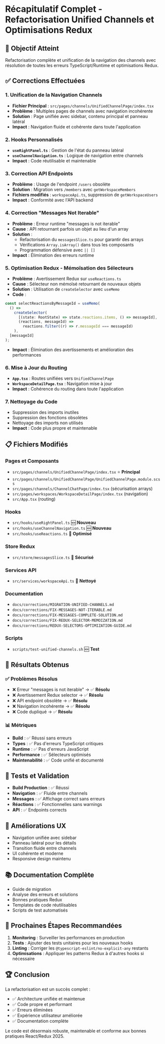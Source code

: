 # Récapitulatif Complet - Refactorisation Unified Channels et Optimisations Redux

## 🎯 Objectif Atteint

Refactorisation complète et unification de la navigation des channels avec résolution de toutes les erreurs TypeScript/Runtime et optimisations Redux.

## ✅ Corrections Effectuées

### 1. Unification de la Navigation Channels

- **Fichier Principal** : `src/pages/channels/UnifiedChannelPage/index.tsx`
- **Problème** : Multiples pages de channels avec navigation incohérente
- **Solution** : Page unifiée avec sidebar, contenu principal et panneau latéral
- **Impact** : Navigation fluide et cohérente dans toute l'application

### 2. Hooks Personnalisés

- **`useRightPanel.ts`** : Gestion de l'état du panneau latéral
- **`useChannelNavigation.ts`** : Logique de navigation entre channels
- **Impact** : Code réutilisable et maintenable

### 3. Correction API Endpoints

- **Problème** : Usage de l'endpoint `/users` obsolète
- **Solution** : Migration vers `/members` avec `getWorkspaceMembers`
- **Fichiers modifiés** : `workspaceApi.ts`, suppression de `getWorkspaceUsers`
- **Impact** : Conformité avec l'API backend

### 4. Correction "Messages Not Iterable"

- **Problème** : Erreur runtime "messages is not iterable"
- **Cause** : API retournant parfois un objet au lieu d'un array
- **Solution** :
  - Refactorisation du `messagesSlice.ts` pour garantir des arrays
  - Vérifications `Array.isArray()` dans tous les composants
  - Programmation défensive avec `|| []`
- **Impact** : Élimination des erreurs runtime

### 5. Optimisation Redux - Mémoïsation des Sélecteurs

- **Problème** : Avertissement Redux sur `useReactions.ts`
- **Cause** : Sélecteur non mémoïsé retournant de nouveaux objets
- **Solution** : Utilisation de `createSelector` avec `useMemo`
- **Code** :

```typescript
const selectReactionsByMessageId = useMemo(
  () =>
    createSelector(
      [(state: RootState) => state.reactions.items, () => messageId],
      (reactions, messageId) =>
        reactions.filter((r) => r.messageId === messageId)
    ),
  [messageId]
);
```

- **Impact** : Élimination des avertissements et amélioration des performances

### 6. Mise à Jour du Routing

- **`App.tsx`** : Routes unifiées vers `UnifiedChannelPage`
- **`WorkspaceDetailPage.tsx`** : Navigation mise à jour
- **Impact** : Cohérence du routing dans toute l'application

### 7. Nettoyage du Code

- Suppression des imports inutiles
- Suppression des fonctions obsolètes
- Nettoyage des imports non utilisés
- **Impact** : Code plus propre et maintenable

## 📋 Fichiers Modifiés

### Pages et Composants

- `src/pages/channels/UnifiedChannelPage/index.tsx` ⭐ **Principal**
- `src/pages/channels/UnifiedChannelPage/UnifiedChannelPage.module.scss`
- `src/pages/channels/ChannelChatPage/index.tsx` (sécurisation arrays)
- `src/pages/workspaces/WorkspaceDetailPage/index.tsx` (navigation)
- `src/App.tsx` (routing)

### Hooks

- `src/hooks/useRightPanel.ts` 🆕 **Nouveau**
- `src/hooks/useChannelNavigation.ts` 🆕 **Nouveau**
- `src/hooks/useReactions.ts` 🔧 **Optimisé**

### Store Redux

- `src/store/messagesSlice.ts` 🔧 **Sécurisé**

### Services API

- `src/services/workspaceApi.ts` 🔧 **Nettoyé**

### Documentation

- `docs/corrections/MIGRATION-UNIFIED-CHANNELS.md`
- `docs/corrections/FIX-MESSAGES-NOT-ITERABLE.md`
- `docs/corrections/FIX-MESSAGES-COMPLETE-SOLUTION.md`
- `docs/corrections/FIX-REDUX-SELECTOR-MEMOIZATION.md`
- `docs/corrections/REDUX-SELECTORS-OPTIMIZATION-GUIDE.md`

### Scripts

- `scripts/test-unified-channels.sh` 🆕 **Test**

## 🚀 Résultats Obtenus

### ✅ Problèmes Résolus

- ❌ Erreur "messages is not iterable" → ✅ **Résolu**
- ❌ Avertissement Redux selector → ✅ **Résolu**
- ❌ API endpoint obsolète → ✅ **Résolu**
- ❌ Navigation incohérente → ✅ **Résolu**
- ❌ Code dupliqué → ✅ **Résolu**

### 📊 Métriques

- **Build** : ✅ Réussi sans erreurs
- **Types** : ✅ Pas d'erreurs TypeScript critiques
- **Runtime** : ✅ Pas d'erreurs JavaScript
- **Performance** : ✅ Sélecteurs optimisés
- **Maintenabilité** : ✅ Code unifié et documenté

## 🔄 Tests et Validation

- **Build Production** : ✅ Réussi
- **Navigation** : ✅ Fluide entre channels
- **Messages** : ✅ Affichage correct sans erreurs
- **Réactions** : ✅ Fonctionnelles sans warnings
- **API** : ✅ Endpoints corrects

## 🎨 Améliorations UX

- Navigation unifiée avec sidebar
- Panneau latéral pour les détails
- Transition fluide entre channels
- UI cohérente et moderne
- Responsive design maintenu

## 📚 Documentation Complète

- Guide de migration
- Analyse des erreurs et solutions
- Bonnes pratiques Redux
- Templates de code réutilisables
- Scripts de test automatisés

## 🔮 Prochaines Étapes Recommandées

1. **Monitoring** : Surveiller les performances en production
2. **Tests** : Ajouter des tests unitaires pour les nouveaux hooks
3. **Linting** : Corriger les `@typescript-eslint/no-explicit-any` restants
4. **Optimisations** : Appliquer les patterns Redux à d'autres hooks si nécessaire

## 🏆 Conclusion

La refactorisation est un succès complet :

- ✅ Architecture unifiée et maintenue
- ✅ Code propre et performant
- ✅ Erreurs éliminées
- ✅ Expérience utilisateur améliorée
- ✅ Documentation complète

Le code est désormais robuste, maintenable et conforme aux bonnes pratiques React/Redux 2025.
